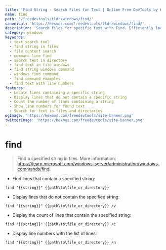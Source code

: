 ```yaml
---
title: 'Find String - Search Files for Text | Online Free DevTools by Hexmos'
name: find
path: '/freedevtools/tldr/windows/find/'
canonical: 'https://hexmos.com/freedevtools/tldr/windows/find/'
description: 'Search files for specific text with Find. Efficiently locate strings and display line counts in files. Free online tool, no registration required.'
category: windows
keywords:
  - text search tool
  - find string in files
  - file content search
  - command line find
  - search text in directory
  - find text in file windows
  - find string windows command
  - windows find command
  - find command examples
  - find text with line numbers
features:
  - Locate lines containing a specific string
  - Display lines that do not contain a specific string
  - Count the number of lines containing a string
  - Show line numbers for found text
  - Search for text in files and directories
ogImage: 'https://hexmos.com/freedevtools/site-banner.png'
twitterImage: 'https://hexmos.com/freedevtools/site-banner.png'
---
```


# find

> Find a specified string in files.
> More information: <https://learn.microsoft.com/windows-server/administration/windows-commands/find>.

- Find lines that contain a specified string:

`find "{{string}}" {{path\to\file_or_directory}}`

- Display lines that do not contain the specified string:

`find "{{string}}" {{path\to\file_or_directory}} /v`

- Display the count of lines that contain the specified string:

`find "{{string}}" {{path\to\file_or_directory}} /c`

- Display line numbers with the list of lines:

`find "{{string}}" {{path\to\file_or_directory}} /n`
